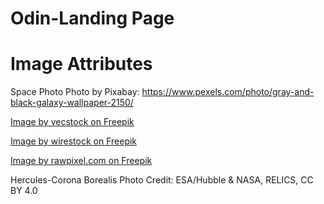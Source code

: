 # Odin-Landing Page

# Image Attributes

Space Photo Photo by Pixabay: https://www.pexels.com/photo/gray-and-black-galaxy-wallpaper-2150/

<a href="https://www.freepik.com/free-photo/glowing-star-field-backdrop-cosmic-masterpiece-generated-by-ai_40968185.htm#fromView=search&page=1&position=0&uuid=6758b2f6-fb83-4709-998c-1fc68c1cab51">Image by vecstock on Freepik</a>

<a href="https://www.freepik.com/free-photo/beautiful-scenery-milky-way-mard-petrova-gora-croatia_9077568.htm#fromView=search&page=1&position=6&uuid=fa5a88cd-450e-45d3-8e0c-bc422b9dd58f">Image by wirestock on Freepik</a>

<a href="https://www.freepik.com/free-photo/atom-science-biotechnology-blue-neon-graphic_28097268.htm#fromView=search&page=1&position=0&uuid=539602d4-eb91-4ff1-83b4-35fda11b9235">Image by rawpixel.com on Freepik</a>

Hercules-Corona Borealis Photo Credit: ESA/Hubble & NASA, RELICS, CC BY 4.0
